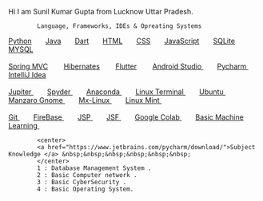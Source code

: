 
Hi I am  Sunil Kumar Gupta from Lucknow Uttar Pradesh.

            Language, Frameworks, IDEs & Opreating Systems
<!--   Python , Java , Dart , HTML , CSS JavaScript , SQLite , MySQL  -->

<a href="https://docs.python.org/3/">Python</a>&nbsp;&nbsp;&nbsp;&nbsp;&nbsp;&nbsp;
<a href="https://docs.oracle.com/en/java/">Java</a>&nbsp;&nbsp;&nbsp;&nbsp;&nbsp;&nbsp;
<a href="https://dart.dev/guides">Dart</a>&nbsp;&nbsp;&nbsp;&nbsp;&nbsp;&nbsp;
<a href="https://www.javatpoint.com/html-html-tag">HTML</a>&nbsp;&nbsp;&nbsp;&nbsp;&nbsp;&nbsp;
<a href="https://www.javatpoint.com/css-tutorial">CSS</a>&nbsp;&nbsp;&nbsp;&nbsp;&nbsp;&nbsp;
<a href="https://www.javatpoint.com/javascript-tutorial">JavaScript</a>&nbsp;&nbsp;&nbsp;&nbsp;&nbsp;&nbsp;
<a href="https://www.sqlite.org/docs.html">SQLite</a>&nbsp;&nbsp;&nbsp;&nbsp;&nbsp;&nbsp;
<a href="https://dev.mysql.com/doc/">MYSQL</a>  <br><br/>
<a href="https://docs.spring.io/spring-framework/docs/current/reference/html/">Spring MVC</a> &nbsp;&nbsp;&nbsp;&nbsp;&nbsp;&nbsp;
<a href="https://hibernate.org/orm/documentation/5.6/">Hibernates</a> &nbsp;&nbsp;&nbsp;&nbsp;&nbsp;&nbsp;
<a href="https://docs.flutter.dev/">Flutter</a> &nbsp;&nbsp;&nbsp;&nbsp;&nbsp;&nbsp;
<a href="https://developer.android.com/">Android Studio </a> &nbsp;&nbsp;&nbsp;&nbsp;&nbsp;&nbsp;
<a href="https://www.jetbrains.com/pycharm/download/">Pycharm </a> &nbsp;&nbsp;&nbsp;&nbsp;&nbsp;&nbsp;
<a href="https://www.jetbrains.com/idea/download/#section=windows">IntelliJ Idea  </a> <br><br/>
<a href="https://www.jetbrains.com/pycharm/download/">Jupiter </a> &nbsp;&nbsp;&nbsp;&nbsp;&nbsp;&nbsp;
<a href="https://www.jetbrains.com/pycharm/download/">Spyder  </a> &nbsp;&nbsp;&nbsp;&nbsp;&nbsp;&nbsp;
<a href="https://www.jetbrains.com/pycharm/download/">Anaconda </a> &nbsp;&nbsp;&nbsp;&nbsp;&nbsp;&nbsp;
<a href="https://www.jetbrains.com/pycharm/download/">Linux Terminal </a> &nbsp;&nbsp;&nbsp;&nbsp;&nbsp;&nbsp;
<a href="https://www.jetbrains.com/pycharm/download/">Ubuntu </a> &nbsp;&nbsp;&nbsp;&nbsp;&nbsp;&nbsp;
<a href="https://www.jetbrains.com/pycharm/download/">Manzaro Gnome </a> &nbsp;&nbsp;&nbsp;&nbsp;&nbsp;&nbsp;
<a href="https://www.jetbrains.com/pycharm/download/">Mx-Linux </a> &nbsp;&nbsp;&nbsp;&nbsp;&nbsp;&nbsp;
<a href="https://www.jetbrains.com/pycharm/download/">Linux Mint </a> &nbsp;&nbsp;&nbsp;&nbsp;&nbsp;&nbsp;<br><br/>
<a href="https://www.jetbrains.com/pycharm/download/">Git </a> &nbsp;&nbsp;&nbsp;&nbsp;&nbsp;&nbsp;
<a href="https://www.jetbrains.com/pycharm/download/">FireBase  </a> &nbsp;&nbsp;&nbsp;&nbsp;&nbsp;&nbsp;
<a href="https://www.jetbrains.com/pycharm/download/">JSP </a> &nbsp;&nbsp;&nbsp;&nbsp;&nbsp;&nbsp;
<a href="https://www.jetbrains.com/pycharm/download/">JSF  </a> &nbsp;&nbsp;&nbsp;&nbsp;&nbsp;&nbsp;
<a href="https://www.jetbrains.com/pycharm/download/">Google Colab </a> &nbsp;&nbsp;&nbsp;&nbsp;&nbsp;&nbsp;
<a href="https://www.jetbrains.com/pycharm/download/">Basic Machine Learning </a> &nbsp;&nbsp;&nbsp;&nbsp;&nbsp;&nbsp;

            <center>
            <a href="https://www.jetbrains.com/pycharm/download/">Subject Knowledge </a> &nbsp;&nbsp;&nbsp;&nbsp;&nbsp;&nbsp;
            </center>
            1 : Database Management System .
            2 : Basic Computer network .
            3 : Basic CyberSecurity .
            4 : Basic Operating System.
            

